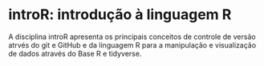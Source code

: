 # introR: introdução à linguagem R

A disciplina introR apresenta os principais conceitos de controle de versão atrvés do git e GitHub e da linguagem R para a manipulação e visualização de dados através do Base R e tidyverse.
